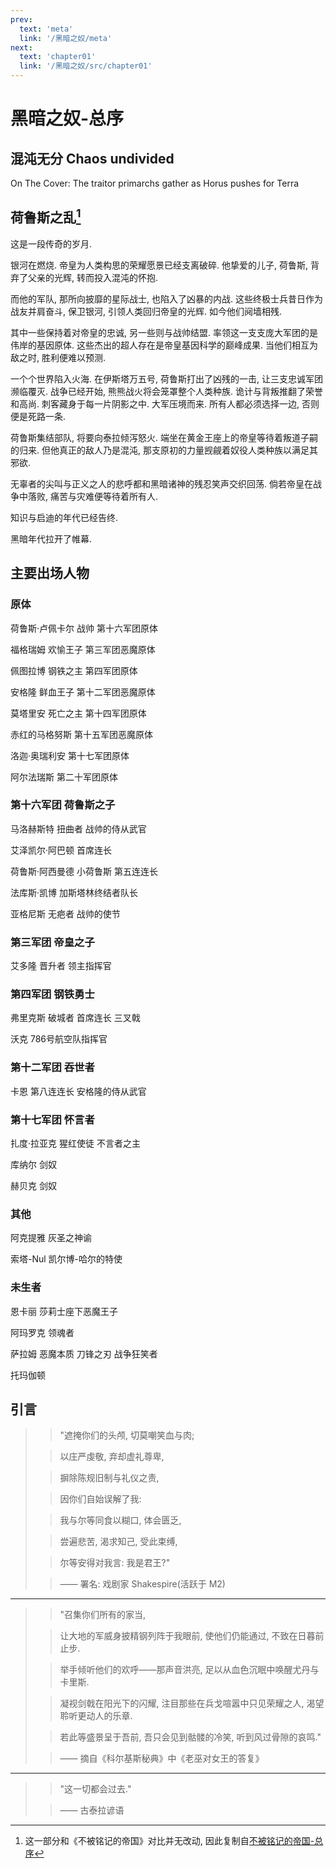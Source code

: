 ```yaml
---
prev:
  text: 'meta'
  link: '/黑暗之奴/meta'
next:
  text: 'chapter01'
  link: '/黑暗之奴/src/chapter01'
---
```


# 黑暗之奴-总序

## 混沌无分 Chaos undivided

On The Cover: The traitor primarchs gather as Horus pushes for Terra

## 荷鲁斯之乱[^0]

这是一段传奇的岁月.

银河在燃烧. 帝皇为人类构思的荣耀愿景已经支离破碎. 他挚爱的儿子, 荷鲁斯, 背弃了父亲的光辉, 转而投入混沌的怀抱.

而他的军队, 那所向披靡的星际战士, 也陷入了凶暴的内战. 这些终极士兵昔日作为战友并肩奋斗, 保卫银河, 引领人类回归帝皇的光辉. 如今他们阋墙相残.

其中一些保持着对帝皇的忠诚, 另一些则与战帅结盟. 率领这一支支庞大军团的是伟岸的基因原体. 这些杰出的超人存在是帝皇基因科学的巅峰成果. 当他们相互为敌之时, 胜利便难以预测.

一个个世界陷入火海. 在伊斯塔万五号, 荷鲁斯打出了凶残的一击, 让三支忠诚军团濒临覆灭. 战争已经开始, 熊熊战火将会笼罩整个人类种族. 诡计与背叛推翻了荣誉和高尚. 刺客藏身于每一片阴影之中. 大军压境而来. 所有人都必须选择一边, 否则便是死路一条.

荷鲁斯集结部队, 将要向泰拉倾泻怒火. 端坐在黄金王座上的帝皇等待着叛道子嗣的归来. 但他真正的敌人乃是混沌, 那支原初的力量觊觎着奴役人类种族以满足其邪欲.

无辜者的尖叫与正义之人的悲呼都和黑暗诸神的残忍笑声交织回荡. 倘若帝皇在战争中落败, 痛苦与灾难便等待着所有人.

知识与启迪的年代已经告终.

黑暗年代拉开了帷幕.

## 主要出场人物

### 原体

荷鲁斯·卢佩卡尔 战帅 第十六军团原体

福格瑞姆 欢愉王子 第三军团恶魔原体

佩图拉博 钢铁之主 第四军团原体

安格隆 鲜血王子 第十二军团恶魔原体

莫塔里安 死亡之主 第十四军团原体

赤红的马格努斯 第十五军团恶魔原体

洛迦·奥瑞利安 第十七军团原体

阿尔法瑞斯 第二十军团原体

### 第十六军团 荷鲁斯之子

马洛赫斯特 扭曲者 战帅的侍从武官

艾泽凯尔·阿巴顿 首席连长

荷鲁斯·阿西曼德 小荷鲁斯 第五连连长

法库斯·凯博 加斯塔林终结者队长

亚格尼斯 无疤者 战帅的使节

### 第三军团 帝皇之子

艾多隆 晋升者 领主指挥官

### 第四军团 钢铁勇士

弗里克斯 破城者 首席连长 三叉戟

沃克 786号航空队指挥官

### 第十二军团 吞世者

卡恩 第八连连长 安格隆的侍从武官

### 第十七军团 怀言者

扎度·拉亚克 猩红使徒 不言者之主

库纳尔 剑奴

赫贝克 剑奴

### 其他

阿克提雅 灰圣之神谕

索塔-Nul 凯尔博-哈尔的特使

### 未生者

恩卡丽 莎莉士座下恶魔王子

阿玛罗克 领魂者

萨拉姆 恶魔本质 刀锋之刃 战争狂笑者

托玛伽顿

## 引言

> > "遮掩你们的头颅, 切莫嘲笑血与肉;
>
> > 以庄严虔敬, 弃却虚礼尊卑,
>
> > 摒除陈规旧制与礼仪之责,
>
> > 因你们自始误解了我:
>
> > 我与尔等同食以糊口, 体会匮乏,
>
> > 尝遍悲苦, 渴求知己, 受此束缚,
>
> > 尔等安得对我言: 我是君王?"
>
> > —— 署名: 戏剧家 Shakespire(活跃于 M2)

--------

> > "召集你们所有的家当,
>
> > 让大地的军威身披精钢列阵于我眼前, 使他们仍能通过, 不致在日暮前止步.
>
> > 举手倾听他们的欢呼——那声音洪亮, 足以从血色沉眠中唤醒尤丹与卡里斯.
>
> > 凝视剑戟在阳光下的闪耀, 注目那些在兵戈喧嚣中只见荣耀之人, 渴望聆听更动人的乐章.
>
> > 若此等盛景呈于吾前, 吾只会见到骷髅的冷笑, 听到风过骨隙的哀鸣."
>
> > —— 摘自《科尔基斯秘典》中《老巫对女王的答复》

--------

> > "这一切都会过去."
>
> > —— 古泰拉谚语

[^0]: 这一部分和《不被铭记的帝国》对比并无改动, 因此复制自[不被铭记的帝国-总序](/不被铭记的帝国/base)
